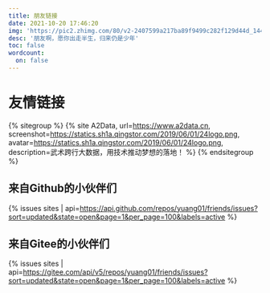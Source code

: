 ```yaml
---
title: 朋友链接
date: 2021-10-20 17:46:20
img: 'https://pic2.zhimg.com/80/v2-2407599a217ba89f9499c282f129d44d_1440w.jpg?source=1940ef5c'
desc: '朋友啊，愿你出走半生，归来仍是少年'
toc: false
wordcount:
  on: false
---
```


# 友情链接


{% sitegroup %}
    {% site A2Data, url=https://www.a2data.cn, screenshot=https://statics.sh1a.qingstor.com/2019/06/01/24logo.png, avatar=https://statics.sh1a.qingstor.com/2019/06/01/24logo.png, description=武术跨行大数据，用技术推动梦想的落地！ %}
{% endsitegroup %}


## 来自Github的小伙伴们
{% issues sites | api=https://api.github.com/repos/yuang01/friends/issues?sort=updated&state=open&page=1&per_page=100&labels=active %}
## 来自Gitee的小伙伴们
{% issues sites | api=https://gitee.com/api/v5/repos/yuang01/friends/issues?sort=updated&state=open&page=1&per_page=100&labels=active %}
